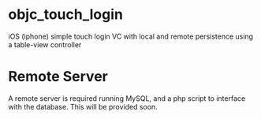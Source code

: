 objc_touch_login
================

iOS (iphone) simple touch login VC with local and remote persistence using a table-view controller

Remote Server
=============
A remote server is required running MySQL, and a php script to interface with the database.
This will be provided soon.
